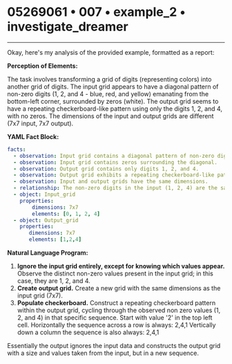 # 05269061 • 007 • example_2 • investigate_dreamer

---
Okay, here's my analysis of the provided example, formatted as a report:

**Perception of Elements:**

The task involves transforming a grid of digits (representing colors) into another grid of digits. The input grid appears to have a diagonal pattern of non-zero digits (1, 2, and 4 - blue, red, and yellow) emanating from the bottom-left corner, surrounded by zeros (white). The output grid seems to have a repeating checkerboard-like pattern using only the digits 1, 2, and 4, with no zeros. The dimensions of the input and output grids are different (7x7 input, 7x7 output).

**YAML Fact Block:**



```yaml
facts:
  - observation: Input grid contains a diagonal pattern of non-zero digits (1, 2, 4).
  - observation: Input grid contains zeros surrounding the diagonal.
  - observation: Output grid contains only digits 1, 2, and 4.
  - observation: Output grid exhibits a repeating checkerboard-like pattern.
  - observation: Input and output grids have the same dimensions.
  - relationship: The non-zero digits in the input (1, 2, 4) are the same digits present in the output.
  - object: Input_grid
    properties:
        dimensions: 7x7
        elements: [0, 1, 2, 4]
  - object: Output_grid
    properties:
       dimensions: 7x7
       elements: [1,2,4]

```



**Natural Language Program:**

1.  **Ignore the input grid entirely, except for knowing which values appear.** Observe the distinct non-zero values present in the input grid; in this case, they are 1, 2, and 4.
2.  **Create output grid.** Create a new grid with the same dimensions as the input grid (7x7).
3. **Populate checkerboard.** Construct a repeating checkerboard pattern within the output grid, cycling through the observed non zero values (1, 2, and 4) in that specific sequence. Start with value '2' in the top left cell. Horizontally the sequence across a row is always: 2,4,1
Vertically down a column the sequence is also always: 2,4,1

Essentially the output ignores the input data and constructs the output grid with a size and values taken from the input, but in a new sequence.

